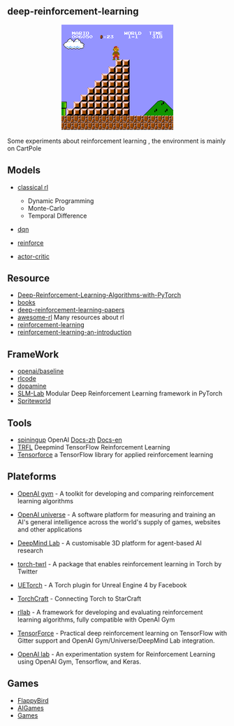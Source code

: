 ## deep-reinforcement-learning

<p align="center">
    <img src="./image/drl-2.jpg">
</p>



Some experiments about reinforcement learning ,  the environment is mainly on CartPole



## Models

- [classical rl](https://github.com/shuangyangsc/deep-reinforcement-learning/tree/master/fake-code)
  - Dynamic Programming
  - Monte-Carlo
  - Temporal Difference

- [dqn](https://github.com/shuangyangsc/deep-reinforcement-learning/tree/master/dqn)
- [reinforce](https://github.com/shuangyangsc/deep-reinforcement-learning/tree/master/reinforce)
- [actor-critic](https://github.com/shuangyangsc/deep-reinforcement-learning/tree/master/actor-critic)



## Resource

- [Deep-Reinforcement-Learning-Algorithms-with-PyTorch](https://github.com/p-christ/Deep-Reinforcement-Learning-Algorithms-with-PyTorch)
- [books](http://web.mit.edu/dimitrib/www/RLbook.html)
- [deep-reinforcement-learning-papers](https://github.com/junhyukoh/deep-reinforcement-learning-papers)
- [awesome-rl](https://github.com/aikorea/awesome-rl)    Many resources about rl
- [reinforcement-learning](https://github.com/dennybritz/reinforcement-learning)
- [reinforcement-learning-an-introduction](https://github.com/ShangtongZhang/reinforcement-learning-an-introduction)



## FrameWork

- [openai/baseline](https://github.com/openai/baselines)
- [rlcode](https://github.com/rlcode/reinforcement-learning)
- [dopamine](https://github.com/google/dopamine)
- [SLM-Lab](https://github.com/kengz/SLM-Lab)  Modular Deep Reinforcement Learning framework in PyTorch
- [Spriteworld](https://mp.weixin.qq.com/s?__biz=MzIzNjc1NzUzMw==&mid=2247528016&idx=5&sn=f7cf588b6d8dc3a703b8ed7cd4a4b9bf&chksm=e8d0d922dfa7503412b55e2a428f747120a6f79a01164516c2435e1009382eb3ce36617192f5&scene=0&xtrack=1#rd)



## Tools

- [spiningup](https://github.com/openai/spinningup)  OpenAI  [Docs-zh](https://spinningup.readthedocs.io/zh_CN/latest/index.html) [Docs-en](https://spinningup.openai.com/en/latest/index.html)
- [TRFL](https://github.com/deepmind/trfl/)  Deepmind TensorFlow Reinforcement Learning
- [Tensorforce](https://github.com/tensorforce/tensorforce)  a TensorFlow library for applied reinforcement learning



## Plateforms

- [OpenAI gym](https://github.com/openai/gym) - A toolkit for developing and comparing reinforcement learning algorithms
- [OpenAI universe](https://github.com/openai/universe) - A software platform for measuring and training an AI's general intelligence across the world's supply of games, websites and other applications
- [DeepMind Lab](https://github.com/deepmind/lab) - A customisable 3D platform for agent-based AI research

- [torch-twrl](https://github.com/twitter/torch-twrl) - A package that enables reinforcement learning in Torch by Twitter
- [UETorch](https://github.com/facebook/UETorch) - A Torch plugin for Unreal Engine 4 by Facebook
- [TorchCraft](https://github.com/TorchCraft/TorchCraft) - Connecting Torch to StarCraft
- [rllab](https://github.com/openai/rllab) - A framework for developing and evaluating reinforcement learning algorithms, fully compatible with OpenAI Gym
- [TensorForce](https://github.com/reinforceio/tensorforce) - Practical deep reinforcement learning on TensorFlow with Gitter support and OpenAI Gym/Universe/DeepMind Lab integration.
- [OpenAI lab](https://github.com/kengz/openai_lab) - An experimentation system for Reinforcement Learning using OpenAI Gym, Tensorflow, and Keras.



## Games

- [FlappyBird](https://github.com/yenchenlin/DeepLearningFlappyBird)
- [AIGames](https://github.com/CharlesPikachu/AIGames)
- [Games](https://github.com/CharlesPikachu/Games)
